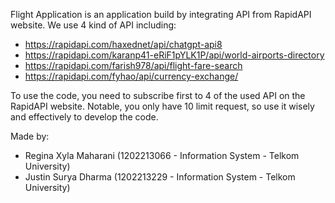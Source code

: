 Flight Application is an application build by integrating API from RapidAPI website.
We use 4 kind of API including:
- https://rapidapi.com/haxednet/api/chatgpt-api8
- https://rapidapi.com/karanp41-eRiF1pYLK1P/api/world-airports-directory
- https://rapidapi.com/farish978/api/flight-fare-search
- https://rapidapi.com/fyhao/api/currency-exchange/

To use the code, you need to subscribe first to 4 of the used API on the RapidAPI website.
Notable, you only have 10 limit request, so use it wisely and effectively to develop the code.


Made by:
- Regina Xyla Maharani (1202213066 - Information System - Telkom University)
- Justin Surya Dharma (1202213229 - Information System - Telkom University)

